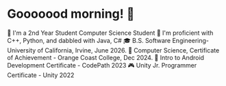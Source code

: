 # Gooooood morning! 👋
🌱 I'm a 2nd Year Student Computer Science Student
📖 I'm proficient with C++, Python, and dabbled with Java, C#
🎓 B.S. Software Engineering- University of California, Irvine, June 2026. 
📜 Computer Science, Certificate of Achievement - Orange Coast College, Dec 2024.
📱 Intro to Android Development Certificate - CodePath 2023
🎮 Unity Jr. Programmer Certificate - Unity 2022


<!--
**TedmanNguyen/TedmanNguyen** is a ✨ _special_ ✨ repository because its `README.md` (this file) appears on your GitHub profile.

Here are some ideas to get you started:

- 🔭 I’m currently working on ...
- 🌱 I’m currently learning ...
- 👯 I’m looking to collaborate on ...
- 🤔 I’m looking for help with ...
- 💬 Ask me about ...
- 📫 How to reach me: ...

- ⚡ Fun fact: ...
-->
